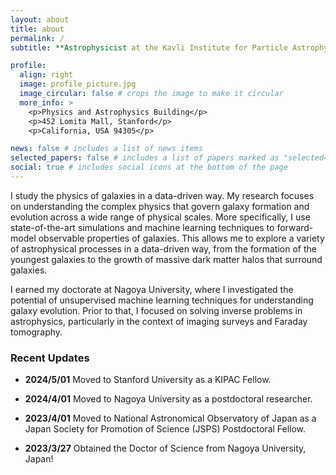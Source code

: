 ```yaml
---
layout: about
title: about
permalink: /
subtitle: **Astrophysicist at the Kavli Institute for Particle Astrophysics and Cosmology, Stanford University**

profile:
  align: right
  image: profile_picture.jpg
  image_circular: false # crops the image to make it circular
  more_info: >
    <p>Physics and Astrophysics Building</p>
    <p>452 Lomita Mall, Stanford</p>
    <p>California, USA 94305</p>

news: false # includes a list of news items
selected_papers: false # includes a list of papers marked as "selected={true}"
social: true # includes social icons at the bottom of the page
---
```



I study the physics of galaxies in a data-driven way. My research focuses on understanding the complex physics that govern galaxy formation and evolution across a wide range of physical scales. More specifically, I use state-of-the-art simulations and machine learning techniques to forward-model observable properties of galaxies. This allows me to explore a variety of astrophysical processes in a data-driven way, from the formation of the youngest galaxies to the growth of massive dark matter halos that surround galaxies.

I earned my doctorate at Nagoya University, where I investigated the potential of unsupervised machine learning techniques for understanding galaxy evolution. Prior to that, I focused on solving inverse problems in astrophysics, particularly in the context of imaging surveys and Faraday tomography.

<!-- I invite you to explore my website and learn more about my research, publications, and ongoing projects.  -->
<!-- Some parts are still under construction but thank you for visiting! -->

### Recent Updates
- **2024/5/01** Moved to Stanford University as a KIPAC Fellow.

- **2024/4/01** Moved to Nagoya University as a postdoctoral researcher.

- **2023/4/01** Moved to National Astronomical Observatory of Japan as a Japan Society for Promotion of Science (JSPS) Postdoctoral Fellow.

- **2023/3/27** Obtained the Doctor of Science from Nagoya University, Japan!


